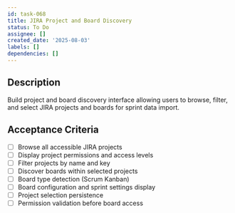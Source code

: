 ```yaml
---
id: task-068
title: JIRA Project and Board Discovery
status: To Do
assignee: []
created_date: '2025-08-03'
labels: []
dependencies: []
---
```


## Description

Build project and board discovery interface allowing users to browse, filter, and select JIRA projects and boards for sprint data import.

## Acceptance Criteria

- [ ] Browse all accessible JIRA projects
- [ ] Display project permissions and access levels
- [ ] Filter projects by name and key
- [ ] Discover boards within selected projects
- [ ] Board type detection (Scrum Kanban)
- [ ] Board configuration and sprint settings display
- [ ] Project selection persistence
- [ ] Permission validation before board access
